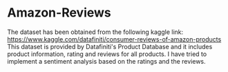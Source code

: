 # Amazon-Reviews
The dataset has been obtained from the following kaggle link: https://www.kaggle.com/datafiniti/consumer-reviews-of-amazon-products This dataset is provided by Datafiniti's Product Database and it includes product information, rating and reviews for all products. I have tried to implement a sentiment analysis based on the ratings and the reviews.
